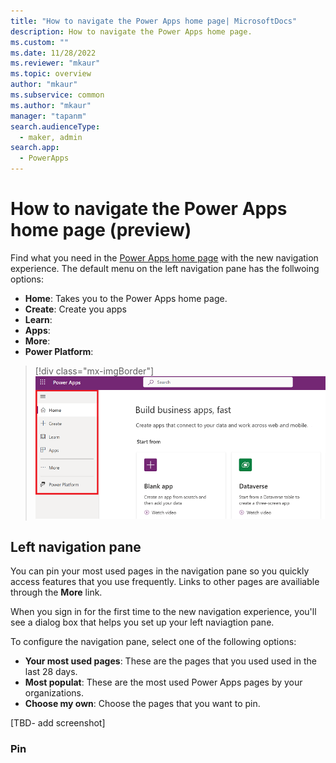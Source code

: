 ```yaml
---
title: "How to navigate the Power Apps home page| MicrosoftDocs"
description: How to navigate the Power Apps home page. 
ms.custom: ""
ms.date: 11/28/2022
ms.reviewer: "mkaur"
ms.topic: overview
author: "mkaur"
ms.subservice: common
ms.author: "mkaur"
manager: "tapanm"
search.audienceType: 
  - maker, admin
search.app: 
  - PowerApps
---
```



# How to navigate the Power Apps home page (preview)

Find what you need in the [Power Apps home page](https://make.powerapps.com) with the new navigation experience. The default menu on the left navigation pane 
has the follwoing options:

- **Home**: Takes you to the Power Apps home page.
- **Create**: Create you apps
- **Learn**:
- **Apps**:
- **More**:
- **Power Platform**: 

> [!div class="mx-imgBorder"] 
> ![Power Apps left navigation pane.](media/navigation/default-nav-1.png "Power Apps left navigation pane") 


## Left navigation pane

You can pin your most used pages in the navigation pane so you quickly access features that you use frequently. Links to other pages are availiable through the **More** link.

When you sign in for the first time to the new navigation experience, you'll see a dialog box that helps you set up your left naviagtion pane. 

To configure the navigation pane, select one of the following options:

- **Your most used pages**: These are the pages that you used used in the last 28 days.
- **Most populat**: These are the most used Power Apps pages by your organizations.
- **Choose my own**: Choose the pages that you want to pin.

[TBD- add screenshot]


### Pin 
